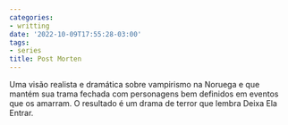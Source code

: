 ```yaml
---
categories:
- writting
date: '2022-10-09T17:55:28-03:00'
tags:
- series
title: Post Morten
---
```


Uma visão realista e dramática sobre vampirismo na Noruega e que mantém sua trama fechada com personagens bem definidos em eventos que os amarram. O resultado é um drama de terror que lembra Deixa Ela Entrar.


